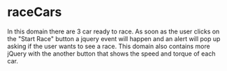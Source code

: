 # raceCars
In this domain there are 3 car ready to race.  As soon as the user clicks on the "Start Race" button a jquery event will happen and an alert will pop up asking if the user wants to see a race.  This domain also contains more jQuery with the another button that shows the speed and torque of each car.